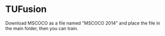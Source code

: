 # TUFusion

Download MSCOCO as a file named "MSCOCO 2014" and place the file in the main folder, then you can train.


